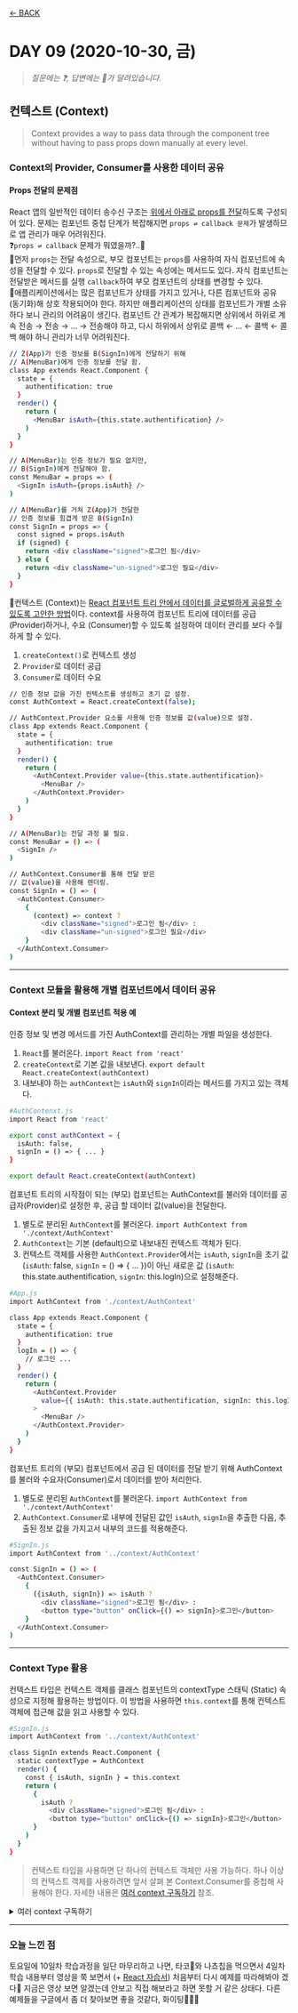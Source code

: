 [← BACK](./README.md)

# DAY 09 (2020-10-30, 금)

> _질문에는 ❓, 답변에는 🤖가 달려있습니다._

## 컨텍스트 (Context)

> Context provides a way to pass data through the component tree without having to pass props down manually at every level.

### Context의 Provider, Consumer를 사용한 데이터 공유

#### Props 전달의 문제점

React 앱의 일반적인 데이터 송수신 구조는 <ins>위에서 아래로 props를 전달</ins>하도록 구성되어 있다. 문제는 컴포넌트 중첩 단계가 복잡해지면 `props ⇌ callback 문제`가 발생하므로 앱 관리가 매우 어려워진다.<br />
❓`props ⇌ callback` 문제가 뭐였을까?..🤯<br />
🤖먼저 `props`는 전달 속성으로, 부모 컴포넌트는 `props`를 사용하여 자식 컴포넌트에 속성을 전달할 수 있다. `props`로 전달할 수 있는 속성에는 메서드도 있다. 자식 컴포넌트는 전달받은 메서드를 실행 `callback`하여 부모 컴포넌트의 상태를 변경할 수 있다. <br />
🤖애플리케이션에서는 많은 컴포넌트가 상태를 가지고 있거나, 다른 컴포넌트와 공유 (동기화)해 상호 작용되어야 한다. 하지만 애플리케이션의 상태를 컴포넌트가 개별 소유하다 보니 관리의 어려움이 생긴다. 컴포넌트 간 관계가 복잡해지면 상위에서 하위로 계속 전송 → 전송 → ... → 전송해야 하고, 다시 하위에서 상위로 콜백 ← ... ← 콜백 ← 콜백 해야 하니 관리가 너무 어려워진다. <br />

```sh
// Z(App)가 인증 정보를 B(SignIn)에게 전달하기 위해
// A(MenuBar)에게 인증 정보를 전달 함.
class App extends React.Component {
  state = {
    authentification: true
  }
  render() {
    return (
      <MenuBar isAuth={this.state.authentification} />
    )
  }
}

// A(MenuBar)는 인증 정보가 필요 없지만,
// B(SignIn)에게 전달해야 함.
const MenuBar = props => (
  <SignIn isAuth={props.isAuth} />
)

// A(MenuBar)를 거쳐 Z(App)가 전달한
// 인증 정보를 힘겹게 받은 B(SignIn)
const SignIn = props => {
  const signed = props.isAuth
  if (signed) {
    return <div className="signed">로그인 됨</div>
  } else {
    return <div className="un-signed">로그인 필요</div>
  }
}
```

🤖컨텍스트 (Context)는 <ins>React 컴포넌트 트리 안에서 데이터를 글로벌하게 공유할 수 있도록 고안한 방법</ins>이다. context를 사용하여 컴포넌트 트리에 데이터를 공급 (Provider)하거나, 수요 (Consumer)할 수 있도록 설정하여 데이터 관리를 보다 수월하게 할 수 있다.

1. `createContext()`로 컨텍스트 생성
2. `Provider`로 데이터 공급
3. `Consumer`로 데이터 수요

```sh
// 인증 정보 값을 가진 컨텍스트를 생성하고 초기 값 설정.
const AuthContext = React.createContext(false);

// AuthContext.Provider 요소를 사용해 인증 정보를 값(value)으로 설정.
class App extends React.Component {
  state = {
    authentification: true
  }
  render() {
    return (
      <AuthContext.Provider value={this.state.authentification}>
        <MenuBar />
      </AuthContext.Provider>
    )
  }
}

// A(MenuBar)는 전달 과정 불 필요.
const MenuBar = () => (
  <SignIn />
)

// AuthContext.Consumer를 통해 전달 받은
// 값(value)을 사용해 렌더링.
const SignIn = () => (
  <AuthContext.Consumer>
    {
      (context) => context ?
        <div className="signed">로그인 됨</div> :
        <div className="un-signed">로그인 필요</div>
    }
  </AuthContext.Consumer>
)
```

---

### Context 모듈을 활용해 개별 컴포넌트에서 데이터 공유

#### Context 분리 및 개별 컴포넌트 적용 예

인증 정보 및 변경 메서드를 가진 AuthContext를 관리하는 개별 파일을 생성한다.

1. `React`를 불러온다. `import React from 'react'`
2. `createContext`로 기본 값을 내보낸다. `export default React.createContext(authContext)`
3. 내보내야 하는 `authContext`는 `isAuth`와 `signIn`이라는 메서드를 가지고 있는 객체다.

```sh
#AuthContenxt.js
import React from 'react'

export const authContext = {
  isAuth: false,
  signIn = () => { ... }
}

export default React.createContext(authContext)
```

컴포넌트 트리의 시작점이 되는 (부모) 컴포넌트는 AuthContext를 불러와 데이터를 공급자(Provider)로 설정한 후, 공급 할 데이터 값(value)을 전달한다.

1. 별도로 분리된 `AuthContext`를 불러온다. `import AuthContext from './context/AuthContext'`
2. `AuthContext`는 기본 (default)으로 내보내진 컨텍스트 객체가 된다.
3. 컨텍스트 객체를 사용한 `AuthContext.Provider`에서는 `isAuth`, `signIn`을 초기 값 (`isAuth`: false, `signIn` = () => { ... })이 아닌 새로운 값 (`isAuth`: this.state.authentification, `signIn`: this.logIn)으로 설정해준다.

```sh
#App.js
import AuthContext from './context/AuthContext'

class App extends React.Component {
  state = {
    authentification: true
  }
  logIn = () => {
    // 로그인 ...
  }
  render() {
    return (
      <AuthContext.Provider
        value={{ isAuth: this.state.authentification, signIn: this.logIn }}
      >
        <MenuBar />
      </AuthContext.Provider>
    )
  }
}
```

컴포넌트 트리의 (부모) 컴포넌트에서 공급 된 데이터를 전달 받기 위해 AuthContext를 불러와 수요자(Consumer)로서 데이터를 받아 처리한다.

1. 별도로 분리된 `AuthContext`를 불러온다. `import AuthContext from './context/AuthContext'`
2. `AuthContext.Consumer`로 내부에 전달된 값인 `isAuth`, `signIn`을 추출한 다음, 추출된 정보 값을 가지고서 내부의 코드를 적용해준다.

```sh
#SignIn.js
import AuthContext from '../context/AuthContext'

const SignIn = () => (
  <AuthContext.Consumer>
    {
      ({isAuth, signIn}) => isAuth ?
        <div className="signed">로그인 됨</div> :
        <button type="button" onClick={() => signIn}>로그인</button>
    }
  </AuthContext.Consumer>
)
```

---

### Context Type 활용

컨텍스트 타입은 컨텍스트 객체를 클래스 컴포넌트의 contextType 스태틱 (Static) 속성으로 지정해 활용하는 방법이다. 이 방법을 사용하면 `this.context`를 통해 컨텍스트 객체에 접근해 값을 읽고 사용할 수 있다.

```sh
#SignIn.js
import AuthContext from '../context/AuthContext'

class SignIn extends React.Component {
  static contextType = AuthContext
  render() {
    const { isAuth, signIn } = this.context
    return (
      {
        isAuth ?
          <div className="signed">로그인 됨</div> :
          <button type="button" onClick={() => signIn}>로그인</button>
      }
    )
  }
}
```

> 컨텍스트 타입을 사용하면 단 하나의 컨텍스트 객체만 사용 가능하다. 하나 이상의 컨텍스트 객체를 사용하려면 앞서 살펴 본 Context.Consumer를 중첩해 사용해야 한다. 자세한 내용은 [여러 context 구독하기](https://ko.reactjs.org/docs/context.html#consuming-multiple-contexts) 참조.

<details start>
<summary>여러 context 구독하기</summary>

```sh
// 기본값이 light인  ThemeContext
const ThemeContext = React.createContext('light');

// 로그인한 유저 정보를 담는 UserContext
const UserContext = React.createContext({
name: 'Guest',
});

class App extends React.Component {
render() {
const {signedInUser, theme} = this.props;

    // context 초기값을 제공하는 App 컴포넌트
    return (
      <ThemeContext.Provider value={theme}>
        <UserContext.Provider value={signedInUser}>
          <Layout />
        </UserContext.Provider>
      </ThemeContext.Provider>
    );

}
}

function Layout() {
return (

<div>
<Sidebar />
<Content />
</div>
);
}

// 여러 context의 값을 받는 컴포넌트
function Content() {
return (
<ThemeContext.Consumer>
{theme => (
<UserContext.Consumer>
{user => (
<ProfilePage user={user} theme={theme} />
)}
</UserContext.Consumer>
)}
</ThemeContext.Consumer>
);
}

```

</details>

---

### 오늘 느낀 점

토요일에 10일차 학습과정을 일단 마무리하고 나면, 타코🌮와 나쵸칩을 먹으면서 4일차 학습 내용부터 영상을 쭉 보면서 (+ [React 자습서](https://ko.reactjs.org/tutorial/tutorial.html)) 처음부터 다시 예제를 따라해봐야 겠다🍺 지금은 영상 보면 알겠는데 안보고 직접 해보라고 하면 못할 거 같은 상태다. 다른 예제들을 구글에서 좀 더 찾아보면 좋을 것같다, 화이팅💪🦸‍♀
